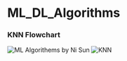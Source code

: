 # ML_DL_Algorithms
### KNN Flowchart
![ML Algorithems by Ni Sun](https://whimsical.com/machine-learning-nisun-TMGfLTPMTQFKBghPEicuFV)
![KNN](https://www.researchgate.net/profile/Abdolhossein-Hemmati-Sarapardeh-bdalhsyn-hmty-sraprdh/publication/346429285/figure/fig1/AS:963317585690624@1606684218911/A-simple-flowchart-for-the-k-nearest-neighbor-modeling.png)
